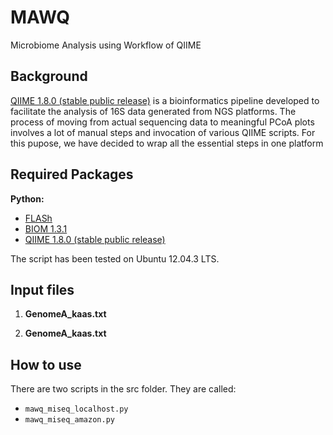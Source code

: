 # MAWQ
Microbiome Analysis using Workflow of QIIME

Background
------

[QIIME 1.8.0 (stable public release)](https://github.com/qiime/qiime-deploy) is a bioinformatics pipeline developed to facilitate the analysis of 16S data generated from NGS platforms.
The process of moving from actual sequencing data to meaningful PCoA plots involves a lot of manual steps and invocation of various QIIME scripts. For this pupose, we have decided to wrap all the essential steps in one platform 


Required Packages
------

**Python:**

- [FLASh](http://ccb.jhu.edu/software/FLASH/)
- [BIOM 1.3.1](http://biom-format.org/)
- [QIIME 1.8.0 (stable public release)](https://github.com/qiime/qiime-deploy)

The script has been tested on Ubuntu 12.04.3 LTS.

Input files
------


1) **GenomeA_kaas.txt**

2) **GenomeA_kaas.txt**


How to use
------

There are two scripts in the src folder. They are called:

- ```mawq_miseq_localhost.py```
- ```mawq_miseq_amazon.py```
